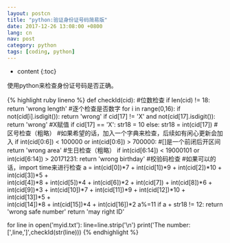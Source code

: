 ```yaml
---
layout: postcn
title: "python:验证身份证号码简易版"
date: 2017-12-26 13:08:00 +0800
lang: cn
nav: post
category: python
tags: [coding, python]
---
```


* content
{:toc}

使用python来检查身份证号码是否正确。
<!-- more -->

{% highlight ruby lineno %}
def checkId(cid):
	#位数检查
	if len(cid) != 18:
		return 'wrong length'
	#逐个检查是否数字
	for i in range(0,16):
		if not(cid[i].isdigit()):
			return 'wrong'
	if cid[17] != 'X' and not(cid[17].isdigit()):
		return 'wrong'
	#X赋值
	if cid[17] == 'X':
		str18 = 10
	else:
		str18 = int(cid[17])
	#区号检查（粗略）
	#如果希望的话，加入一个字典来检查，后续如有闲心更新会加入
	if int(cid[0:6]) < 100000 or int(cid[0:6]) > 700000:	#[]是一个前闭后开区间
		return 'wrong area'
	#生日检查（粗略）
	if int(cid[6:14]) < 19000101 or int(cid[6:14]) > 20171231:
		return 'wrong birthday'
	#校验码检查
	#如果可以的话，import time来进行检查
	a = int(cid[0])*7 + int(cid[1])*9 + int(cid[2])*10 + int(cid[3])*5 +\
	int(cid[4])*8 + int(cid[5])*4 + int(cid[6])*2 + int(cid[7]) + int(cid[8])*6 +\
	int(cid[9])*3 + int(cid[10])*7 + int(cid[11])*9 + int(cid[12])*10 + int(cid[13])*5 +\
	int(cid[14])*8 + int(cid[15])*4 + int(cid[16])*2
	a%=11
	if a + str18 != 12:
		return 'wrong safe number'
	return 'may right ID'

for line in open('myid.txt'):
	line=line.strip('\n')
	print('The number:[',line,']',checkId(str(line)))
{% endhighlight %}